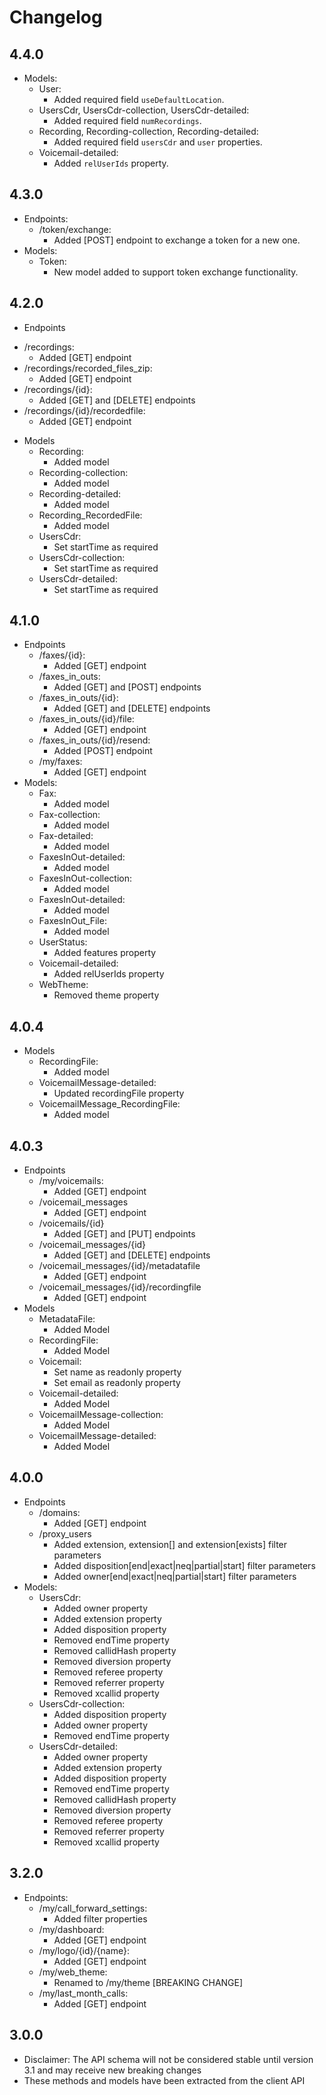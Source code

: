 # Changelog
## 4.4.0
* Models:
    - User:
        - Added required field `useDefaultLocation`.
    - UsersCdr, UsersCdr-collection, UsersCdr-detailed:
        - Added required field `numRecordings`.
    - Recording, Recording-collection, Recording-detailed:
        - Added required field `usersCdr` and `user` properties.
    - Voicemail-detailed:
        - Added `relUserIds` property.
## 4.3.0
* Endpoints:
    - /token/exchange:
        - Added [POST] endpoint to exchange a token for a new one.
* Models:
    - Token:
        - New model added to support token exchange functionality.

## 4.2.0
* Endpoints
 - /recordings:
    - Added [GET] endpoint
 - /recordings/recorded_files_zip:
    - Added [GET] endpoint
 - /recordings/{id}:
    - Added [GET] and [DELETE] endpoints
 - /recordings/{id}/recordedfile:
    - Added [GET] endpoint
* Models
  - Recording:
    - Added model
  - Recording-collection:
    - Added model
  - Recording-detailed:
    - Added model
  - Recording_RecordedFile:
    - Added model
  - UsersCdr:
    - Set startTime as required
  - UsersCdr-collection:
    - Set startTime as required
  - UsersCdr-detailed:
    - Set startTime as required

## 4.1.0
* Endpoints
  - /faxes/{id}:
    - Added [GET] endpoint
  - /faxes_in_outs:
    - Added [GET] and [POST] endpoints
  - /faxes_in_outs/{id}:
    - Added [GET] and [DELETE] endpoints
  - /faxes_in_outs/{id}/file:
    - Added [GET] endpoint
  - /faxes_in_outs/{id}/resend:
    - Added [POST] endpoint
  - /my/faxes:
    - Added [GET] endpoint
* Models:
  - Fax:
    - Added model
  - Fax-collection:
    - Added model
  - Fax-detailed:
    - Added model
  - FaxesInOut-detailed:
    - Added model
  - FaxesInOut-collection:
    - Added model
  - FaxesInOut-detailed:
    - Added model
  - FaxesInOut_File:
    - Added model
  - UserStatus:
    - Added features property
  - Voicemail-detailed:
    - Added relUserIds property
  - WebTheme:
    - Removed theme property

## 4.0.4
* Models
    - RecordingFile:
      - Added model
    - VoicemailMessage-detailed:
      - Updated recordingFile property
    - VoicemailMessage_RecordingFile:
      - Added model
## 4.0.3
* Endpoints
    - /my/voicemails:
        - Added [GET] endpoint
    - /voicemail_messages
        - Added [GET] endpoint
    - /voicemails/{id}
        - Added [GET] and [PUT] endpoints
    - /voicemail_messages/{id}
        - Added [GET] and [DELETE] endpoints
    - /voicemail_messages/{id}/metadatafile
        - Added [GET] endpoint
    - /voicemail_messages/{id}/recordingfile
        - Added [GET] endpoint
* Models
    - MetadataFile:
        - Added Model
    - RecordingFile:
        - Added Model
    - Voicemail:
        - Set name as readonly property
        - Set email as readonly property
    - Voicemail-detailed:
        - Added Model
    - VoicemailMessage-collection:
        - Added Model
    - VoicemailMessage-detailed:
        - Added Model

## 4.0.0
* Endpoints
    - /domains:
        - Added [GET] endpoint
    - /proxy_users
        - Added extension, extension[] and extension[exists] filter parameters
        - Added disposition[end|exact|neq|partial|start] filter parameters
        - Added owner[end|exact|neq|partial|start] filter parameters
* Models:
    - UsersCdr:
        - Added owner property
        - Added extension property
        - Added disposition property
        - Removed endTime property
        - Removed callidHash property
        - Removed diversion property
        - Removed referee property
        - Removed referrer property
        - Removed xcallid property
    - UsersCdr-collection:
        - Added disposition property
        - Added owner property
        - Removed endTime property
    - UsersCdr-detailed:
        - Added owner property
        - Added extension property
        - Added disposition property
        - Removed endTime property
        - Removed callidHash property
        - Removed diversion property
        - Removed referee property
        - Removed referrer property
        - Removed xcallid property

## 3.2.0
* Endpoints:
    - /my/call_forward_settings:
        - Added filter properties
    - /my/dashboard:
        - Added [GET] endpoint
    - /my/logo/{id}/{name}:
        - Added [GET] endpoint
    - /my/web_theme:
        - Renamed to /my/theme [BREAKING CHANGE]
    - /my/last_month_calls:
      - Added [GET] endpoint

## 3.0.0
* Disclaimer: The API schema will not be considered stable until version 3.1 and may receive new breaking changes
* These methods and models have been extracted from the client API
